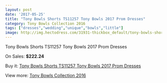 ```yaml
---
layout: post
date: '2017-05-25'
title: "Tony Bowls Shorts TS11257 Tony Bowls 2017 Prom Dresses"
category: Tony Bowls Collection 2016
tags: ["dresses","wedding","unique","bowls","little"]
image: http://img.hectodress.com/31931-thickbox_default/tony-bowls-shorts-ts11257-tony-bowls-2012-prom-dresses.jpg
---
```

Tony Bowls Shorts TS11257 Tony Bowls 2017 Prom Dresses

On Sales: **$222.24**
<a href="https://www.hectodress.com/tony-bowls-collection-2013/14524-tony-bowls-shorts-ts11257-tony-bowls-2012-prom-dresses.html"><amp-img layout="responsive" width="600" height="600" src="//img.hectodress.com/31931-thickbox_default/tony-bowls-shorts-ts11257-tony-bowls-2012-prom-dresses.jpg" alt="Tony Bowls Shorts TS11257 Tony Bowls 2017 Prom Dresses 0" /></a>
<a href="https://www.hectodress.com/tony-bowls-collection-2013/14524-tony-bowls-shorts-ts11257-tony-bowls-2012-prom-dresses.html"><amp-img layout="responsive" width="600" height="600" src="//img.hectodress.com/31935-thickbox_default/tony-bowls-shorts-ts11257-tony-bowls-2012-prom-dresses.jpg" alt="Tony Bowls Shorts TS11257 Tony Bowls 2017 Prom Dresses 1" /></a>
<a href="https://www.hectodress.com/tony-bowls-collection-2013/14524-tony-bowls-shorts-ts11257-tony-bowls-2012-prom-dresses.html"><amp-img layout="responsive" width="600" height="600" src="//img.hectodress.com/31934-thickbox_default/tony-bowls-shorts-ts11257-tony-bowls-2012-prom-dresses.jpg" alt="Tony Bowls Shorts TS11257 Tony Bowls 2017 Prom Dresses 2" /></a>
<a href="https://www.hectodress.com/tony-bowls-collection-2013/14524-tony-bowls-shorts-ts11257-tony-bowls-2012-prom-dresses.html"><amp-img layout="responsive" width="600" height="600" src="//img.hectodress.com/31933-thickbox_default/tony-bowls-shorts-ts11257-tony-bowls-2012-prom-dresses.jpg" alt="Tony Bowls Shorts TS11257 Tony Bowls 2017 Prom Dresses 3" /></a>
<a href="https://www.hectodress.com/tony-bowls-collection-2013/14524-tony-bowls-shorts-ts11257-tony-bowls-2012-prom-dresses.html"><amp-img layout="responsive" width="600" height="600" src="//img.hectodress.com/31932-thickbox_default/tony-bowls-shorts-ts11257-tony-bowls-2012-prom-dresses.jpg" alt="Tony Bowls Shorts TS11257 Tony Bowls 2017 Prom Dresses 4" /></a>

Buy it: [Tony Bowls Shorts TS11257 Tony Bowls 2017 Prom Dresses](https://www.hectodress.com/tony-bowls-collection-2013/14524-tony-bowls-shorts-ts11257-tony-bowls-2012-prom-dresses.html "Tony Bowls Shorts TS11257 Tony Bowls 2017 Prom Dresses")

View more: [Tony Bowls Collection 2016](https://www.hectodress.com/259-tony-bowls-collection-2013 "Tony Bowls Collection 2016")